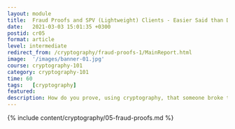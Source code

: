 ```yaml
---
layout: module
title:  Fraud Proofs and SPV (Lightweight) Clients - Easier Said than Done?
date:   2021-03-03 15:01:35 +0300
postid: cr05
format: article
level: intermediate
redirect_from: /cryptography/fraud-proofs-1/MainReport.html
image:  '/images/banner-01.jpg'
course: cryptography-101
category: cryptography-101
time: 60
tags:   [cryptography]
featured:
description: How do you prove, using cryptography, that someone broke the rules?
---
```


{% include content/cryptography/05-fraud-proofs.md %}
